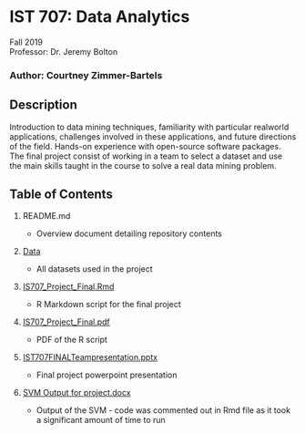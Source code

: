 # IST 707: Data Analytics

Fall 2019 <br>
Professor: Dr. Jeremy Bolton

### Author: Courtney Zimmer-Bartels

## Description
Introduction to data mining techniques, familiarity with particular realworld
applications, challenges involved in these applications, and future directions of the
field. Hands-on experience with open-source software packages. The final project consist of working in a team to select a dataset and use the main skills taught in the course to solve a real data mining problem. 

## Table of Contents
1. README.md
    - Overview document detailing repository contents
    
2. [Data](https://github.com/czimmerb/Masters_Portfolio/tree/main/IST707_DataAnalytics/Data)
    - All datasets used in the project
    
3. [IS707_Project_Final.Rmd](https://github.com/czimmerb/Masters_Portfolio/tree/main/IST707_DataAnalytics/IS707_Project_Final.Rmd)
    - R Markdown script for the final project
    
4. [IS707_Project_Final.pdf](https://github.com/czimmerb/Masters_Portfolio/blob/main/IST707_DataAnalytics/IST707_Project_Final.pdf)
    - PDF of the R script
    
5. [IST707FINALTeampresentation.pptx](https://github.com/czimmerb/Masters_Portfolio/tree/main/IST707_DataAnalytics/IST707FINALTeampresentation.pptx)
    - Final project powerpoint presentation
    
6. [SVM Output for project.docx](https://github.com/czimmerb/Masters_Portfolio/blob/main/IST707_DataAnalytics/SVM%20Output%20for%20project.docx)
    - Output of the SVM - code was commented out in Rmd file as it took a significant amount of time to run
